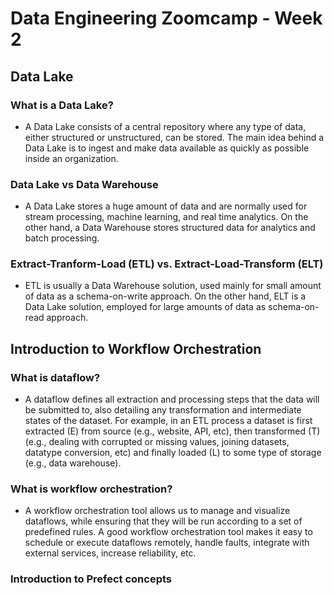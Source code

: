 # Data Engineering Zoomcamp - Week 2

## Data Lake
### What is a Data Lake?
- A Data Lake consists of a central repository where any type of data, either structured or unstructured, can be stored. The main idea behind a Data Lake is to ingest and make data available as quickly as possible inside an organization.

### Data Lake vs Data Warehouse
- A Data Lake stores a huge amount of data and are normally used for stream processing, machine learning, and real time analytics. On the other hand, a Data Warehouse stores structured data for analytics and batch processing.

### Extract-Tranform-Load (ETL) vs. Extract-Load-Transform (ELT)
- ETL is usually a Data Warehouse solution, used mainly for small amount of data as a schema-on-write approach. On the other hand, ELT is a Data Lake solution, employed for large amounts of data as schema-on-read approach.

## Introduction to Workflow Orchestration
### What is dataflow?
- A dataflow defines all extraction and processing steps that the data will be submitted to, also detailing any transformation and intermediate states of the dataset. For example, in an ETL process a dataset is first extracted (E) from source (e.g., website, API, etc), then transformed (T) (e.g., dealing with corrupted or missing values, joining datasets, datatype conversion, etc) and finally loaded (L) to some type of storage (e.g., data warehouse).

### What is workflow orchestration?
- A workflow orchestration tool allows us to manage and visualize dataflows, while ensuring that they will be run according to a set of predefined rules. A good workflow orchestration tool makes it easy to schedule or execute dataflows remotely, handle faults, integrate with external services, increase reliability, etc.

### Introduction to Prefect concepts
